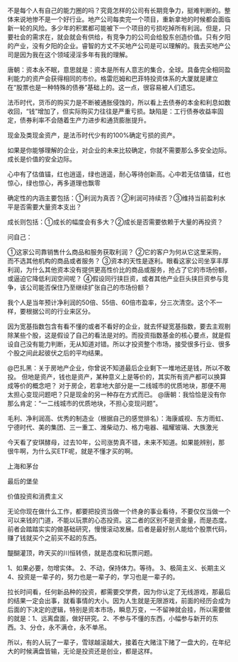不是每个人有自己的能力圈的吗？究竟怎样的公司有长期竞争力，挺难判断的。整体来说地惨不是一个好行业。地产公司每卖完一个项目，重新拿地的时候都会面临新一轮的风险。多少年的积累都可能被下一个项目的亏损吃掉所有利润。但是，只要社会的需求在，就会就会有供给，有竞争力的公司会给股东创造价值。只有夕阳的产业，没有夕阳的企业。睿智的方丈不买地产公司是可以理解的。我去买地产公司是因为我在这个领域浸淫多年有我的理解。

唐朝：资本永不眠，意思就是：资本是所有人意志的集合，全球。具备完全相同盈利能力的资产会获得相同的市价。格雷厄姆和巴菲特投资体系的大厦就是建立在“股票也是一种特殊的债券”基础上的。这一点，很容易被人们遗忘。

法币时代，货币的购买力是不断被通胀侵蚀的，所以看上去债券的本金和利息如数收回，“钱”增加了，但实际购买力往往是严重亏损。缺陷是：工行债券收益率固定，债券利率不会随着生产力进步和通货膨胀提升。

现金及类现金资产，是法币时代少有的100%确定亏损的资产。

如果是你能够理解的企业，对企业的未来比较确定，你就不需要那么多安全边际。成长是价值的安全边际。

心中有了估值锚，红也逍遥，绿也逍遥，耐心等待创新高。心中若无估值锚，红也惊心，绿也惊心，再多道理也飘零

确定性的内涵主要包括：①利润为真否？②利润可持续否？③维持当前盈利水平是否需要大量资本支出？

成长则包括：①成长的幅度会有多大？②成长是否需要依赖于大量的再投资？

问自己：

①这家公司靠销售什么商品和服务获取利润？
②它的客户为何从它这里采购，而不选其他机构的商品或者服务？
③资本的天性是逐利。眼看这家公司坐享丰厚利润，为什么其他资本没有提供更高性价比的商品或服务，抢占了它的市场份额，或逼迫它降低利润空间呢？
④假设同行挟巨资，或者其他产业巨头挟巨资参与竞争，该公司能否保住乃至继续扩张自己的市场份额？

我个人是当年预计净利润的50倍、55倍、60倍市盈率，分三次清空。这个不一样，要根据公司的行业来区分。

因为宽基指数包含有看不懂的或者不看好的企业，就去怀疑宽基指数，要去主观剔除某些个股，这是假设了自己的看法是对的。而投资指数基金的核心要点，就是假设自己没有能力判断，无从知道对错。所以才投资整个市场，接受很多行业、很多个股之间此起彼伏之后的平均结果。

@巴扎黑：关于房地产企业，你曾说不知道最后企业剩下一堆地还是钱，所以不敢投。
但地是资产，钱也是资产，某种意义上是等价的，其实所有资产都可以换算成等价的概念吧？
对于房企，若拿地大部分是一二线城市的优质地块，那便不用太担心变现问题吧？只是现金的另一种存在方式而已。
@唐朝：我恰恰是没有你那么肯定：“一二线城市的优质地块，不担心变现问题”。


毛利、净利润高、优秀的制造业（根据自己的感觉排名）：海康威视、东方雨虹、宁德时代、美的集团、三一重工、潍柴动力、格力电器、福耀玻璃、大族激光

今天看了安琪酵母，过去10年，公司涨势真不错，未来不知道。如果能辨别，那很牛啊，为什么买ETF呢，就是不懂才买的啊。



上海和茅台

最后的堡垒

价值投资和消费主义


无论你现在做什么工作，都要把投资当做一个终身的事业看待，不要仅仅当做一个可以来钱的门道，不能以玩票的心态投资。这二者的区别不是资金量，而是态度。前者会踏踏实实的做基础研究，慢慢滚动发展。后者是最好别人能给个股票代码，赚了钱就买个之前买不起的东西。

醍醐灌顶，昨天买的川恒转债，就是态度和玩票问题。

1、如果必要，勿增实体。
2、不动，保持体力。等待。
3、极简主义、长期主义
4、投资是一辈子的，努力也是一辈子的，学习也是一辈子的。

拉长时间看，任何新品种的投资，都需要交学费，因为你认定了无线游戏，那最后的结果一定会出事，就看事情的大小。因为人生就是无限游戏，前面的经历会成为后面的下决定的逻辑，特别是资本市场，瞬息万变，一不留神就会挂，所以需要做的就是：1、远离盘面，做好研究。2、不参与不懂的东西，小幅参与新开的东西。3、分仓，永不满仓，永不单吊。

所以，有的人玩了一辈子，雪球越滚越大，接着在大赌注下赌了一盘大的，在年纪大的时候满盘皆输，无论是投资还是创业，都是这样。
